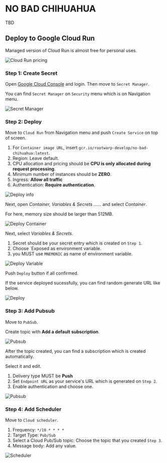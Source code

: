 # NO BAD CHIHUAHUA

TBD

## Deploy to Google Cloud Run

Managed version of Cloud Run is almost free for personal uses.

![Cloud Run pricing](./doc/img/cloudrun_pricing.png)

### Step 1: Create Secret

Open [Google Cloud Console](https://console.cloud.google.com) and login.
Then move to `Secret Manager`.

You can find `Secret Manager` on `Security` menu which is on Navigation menu.

![Secret Manager](./doc/img/gcloud_secret_manager.png)

### Step 2: Deploy

Move to `Cloud Run` from Navigation menu and push `Create Service` on top of screen.

1. For `Container image URL`, insert `gcr.io/rootwarp-develop/no-bad-chihuahua:latest`.
2. Region: Leave default.
3. CPU allocation and pricing should be **CPU is only allocated during request processing**.
4. Minimum number of instances should be **ZERO**.
5. Ingress: **Allow all traffic**
6. Authentication: **Require authentication**.

![Deploy info](./doc/img/cloud_run_deploy_basic.png)

Next, open *Container, Variables & Secrets ......* and select *Container*.

For here, memory size should be larger than 512MB.

![Deploy Container](./doc/img/cloudrun_deploy_container.png)

Next, select *Variables & Secrets*.

1. Secret should be your secret entry which is created on `Step 1`.
2. Choose `Exposed as environment variable.
3. you MUST use `MNEMONIC` as name of environment variable.

![Deploy Variable](./doc/img/cloudrun_deploy_var.png)

Push `Deploy` button if all confirmed.

If the service deployed sucessfully, you can find random generate URL like below.

![Deploy](./doc/img/cloudrun_deploy.png)

### Step 3: Add Pubsub

Move to `PubSub`.

Create topic with **Add a default subscription**.

![Pubsub](./doc/img/pubsub.png)

After the topic created, you can find a subscription which is created automatically.

Select it and edit.

1. Delivery type MUST be **Push**
2. Set `Endpoint URL` as your service's URL which is generated on `Step 2`.
3. Enable authentication and choose one.

![Pubsub](./doc/img/pubsub_delivery.png)

### Step 4: Add Scheduler

Move to `Cloud scheduler`.

1. Frequency: `*/10 * * * *`
2. Target Type: `Pub/Sub`
3. Select a Cloud Pub/Sub topic: Choose the topic that you created `Step 3`.
4. Message body: Add any value.

![Scheduler](./doc/img/cloud_scheduler.png)